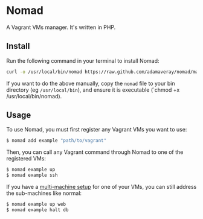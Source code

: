 Nomad
=====

A Vagrant VMs manager. It's written in PHP.


Install
-------

Run the following command in your terminal to install Nomad:

```bash
curl -o /usr/local/bin/nomad https://raw.github.com/adamaveray/nomad/master/nomad && chmod +x /usr/local/bin/nomad
```

If you want to do the above manually, copy the `nomad` file to your bin directory (eg `/usr/local/bin`), and ensure it is executable (`chmod +x /usr/local/bin/nomad).


Usage
------

To use Nomad, you must first register any Vagrant VMs you want to use:

```bash
$ nomad add example "path/to/vagrant"
```

Then, you can call any Vagrant command through Nomad to one of the registered VMs:

```bash
$ nomad example up
$ nomad example ssh
```

If you have a [multi-machine setup](http://docs.vagrantup.com/v2/multi-machine/) for one of your VMs, you can still address the sub-machines like normal:

```bash
$ nomad example up web
$ nomad example halt db
```
